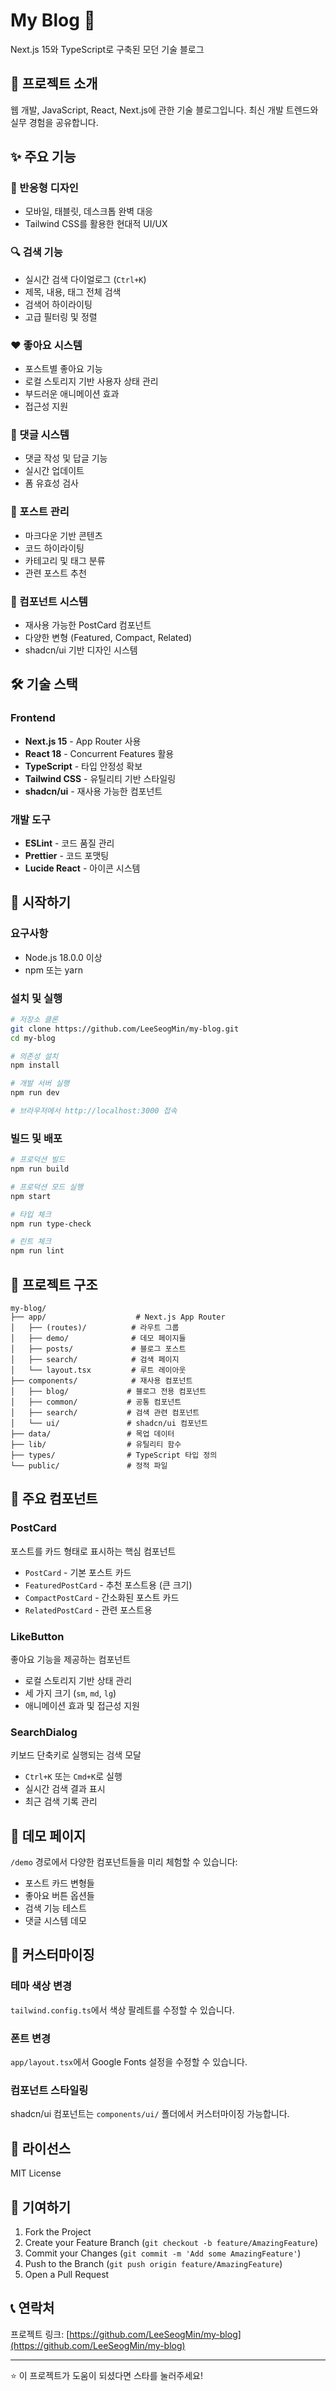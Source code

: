 # My Blog 🚀

Next.js 15와 TypeScript로 구축된 모던 기술 블로그

## 📖 프로젝트 소개

웹 개발, JavaScript, React, Next.js에 관한 기술 블로그입니다. 최신 개발 트렌드와 실무 경험을 공유합니다.

## ✨ 주요 기능

### 📱 반응형 디자인
- 모바일, 태블릿, 데스크톱 완벽 대응
- Tailwind CSS를 활용한 현대적 UI/UX

### 🔍 검색 기능
- 실시간 검색 다이얼로그 (`Ctrl+K`)
- 제목, 내용, 태그 전체 검색
- 검색어 하이라이팅
- 고급 필터링 및 정렬

### ❤️ 좋아요 시스템
- 포스트별 좋아요 기능
- 로컬 스토리지 기반 사용자 상태 관리
- 부드러운 애니메이션 효과
- 접근성 지원

### 💬 댓글 시스템
- 댓글 작성 및 답글 기능
- 실시간 업데이트
- 폼 유효성 검사

### 📝 포스트 관리
- 마크다운 기반 콘텐츠
- 코드 하이라이팅
- 카테고리 및 태그 분류
- 관련 포스트 추천

### 🎨 컴포넌트 시스템
- 재사용 가능한 PostCard 컴포넌트
- 다양한 변형 (Featured, Compact, Related)
- shadcn/ui 기반 디자인 시스템

## 🛠️ 기술 스택

### Frontend
- **Next.js 15** - App Router 사용
- **React 18** - Concurrent Features 활용
- **TypeScript** - 타입 안정성 확보
- **Tailwind CSS** - 유틸리티 기반 스타일링
- **shadcn/ui** - 재사용 가능한 컴포넌트

### 개발 도구
- **ESLint** - 코드 품질 관리
- **Prettier** - 코드 포맷팅
- **Lucide React** - 아이콘 시스템

## 🚀 시작하기

### 요구사항
- Node.js 18.0.0 이상
- npm 또는 yarn

### 설치 및 실행

```bash
# 저장소 클론
git clone https://github.com/LeeSeogMin/my-blog.git
cd my-blog

# 의존성 설치
npm install

# 개발 서버 실행
npm run dev

# 브라우저에서 http://localhost:3000 접속
```

### 빌드 및 배포

```bash
# 프로덕션 빌드
npm run build

# 프로덕션 모드 실행
npm start

# 타입 체크
npm run type-check

# 린트 체크
npm run lint
```

## 📁 프로젝트 구조

```
my-blog/
├── app/                    # Next.js App Router
│   ├── (routes)/          # 라우트 그룹
│   ├── demo/              # 데모 페이지들
│   ├── posts/             # 블로그 포스트
│   ├── search/            # 검색 페이지
│   └── layout.tsx         # 루트 레이아웃
├── components/            # 재사용 컴포넌트
│   ├── blog/             # 블로그 전용 컴포넌트
│   ├── common/           # 공통 컴포넌트
│   ├── search/           # 검색 관련 컴포넌트
│   └── ui/               # shadcn/ui 컴포넌트
├── data/                 # 목업 데이터
├── lib/                  # 유틸리티 함수
├── types/                # TypeScript 타입 정의
└── public/               # 정적 파일
```

## 🎯 주요 컴포넌트

### PostCard
포스트를 카드 형태로 표시하는 핵심 컴포넌트
- `PostCard` - 기본 포스트 카드
- `FeaturedPostCard` - 추천 포스트용 (큰 크기)
- `CompactPostCard` - 간소화된 포스트 카드
- `RelatedPostCard` - 관련 포스트용

### LikeButton
좋아요 기능을 제공하는 컴포넌트
- 로컬 스토리지 기반 상태 관리
- 세 가지 크기 (`sm`, `md`, `lg`)
- 애니메이션 효과 및 접근성 지원

### SearchDialog
키보드 단축키로 실행되는 검색 모달
- `Ctrl+K` 또는 `Cmd+K`로 실행
- 실시간 검색 결과 표시
- 최근 검색 기록 관리

## 🎨 데모 페이지

`/demo` 경로에서 다양한 컴포넌트들을 미리 체험할 수 있습니다:
- 포스트 카드 변형들
- 좋아요 버튼 옵션들
- 검색 기능 테스트
- 댓글 시스템 데모

## 🔧 커스터마이징

### 테마 색상 변경
`tailwind.config.ts`에서 색상 팔레트를 수정할 수 있습니다.

### 폰트 변경
`app/layout.tsx`에서 Google Fonts 설정을 수정할 수 있습니다.

### 컴포넌트 스타일링
shadcn/ui 컴포넌트는 `components/ui/` 폴더에서 커스터마이징 가능합니다.

## 📝 라이선스

MIT License

## 🤝 기여하기

1. Fork the Project
2. Create your Feature Branch (`git checkout -b feature/AmazingFeature`)
3. Commit your Changes (`git commit -m 'Add some AmazingFeature'`)
4. Push to the Branch (`git push origin feature/AmazingFeature`)
5. Open a Pull Request

## 📞 연락처

프로젝트 링크: [https://github.com/LeeSeogMin/my-blog](https://github.com/LeeSeogMin/my-blog)

---

⭐ 이 프로젝트가 도움이 되셨다면 스타를 눌러주세요!
